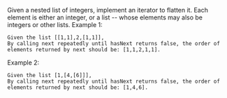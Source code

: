 Given a nested list of integers, implement an iterator to flatten it.
Each element is either an integer, or a list -- whose elements may also be integers or other lists.
Example 1:
```
Given the list [[1,1],2,[1,1]],
By calling next repeatedly until hasNext returns false, the order of elements returned by next should be: [1,1,2,1,1].
```
Example 2:
```
Given the list [1,[4,[6]]],
By calling next repeatedly until hasNext returns false, the order of elements returned by next should be: [1,4,6].
```